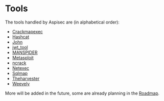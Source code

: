 # Tools

The tools handled by Aspisec are (in alphabetical order):

- [Crackmapexec](https://acceis.github.io/aspisec/ruby/Aspisec/Modules/Crackmapexec)
- [Hashcat](https://acceis.github.io/aspisec/ruby/Aspisec/Modules/Hashcat)
- [John](https://acceis.github.io/aspisec/ruby/Aspisec/Modules/John)
- [jwt_tool](https://acceis.github.io/aspisec/ruby/Aspisec/Modules/JwtTool)
- [MANSPIDER](https://acceis.github.io/aspisec/ruby/Aspisec/Modules/Manspider)
- [Metasploit](https://acceis.github.io/aspisec/ruby/Aspisec/Modules/Metasploit)
- [ncrack](https://acceis.github.io/aspisec/ruby/Aspisec/Modules/Ncrack)
- [Netexec](https://acceis.github.io/aspisec/ruby/Aspisec/Modules/Netexec)
- [Sqlmap](https://acceis.github.io/aspisec/ruby/Aspisec/Modules/Sqlmap)
- [Theharvester](https://acceis.github.io/aspisec/ruby/Aspisec/Modules/Theharvester)
- [Weevely](https://acceis.github.io/aspisec/ruby/Aspisec/Modules/Weevely)

More will be added in the future, some are already planning in the [Roadmap](pages/roadmap.md).
